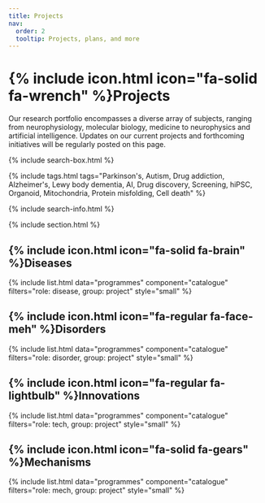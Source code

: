 ```yaml
---
title: Projects
nav:
  order: 2
  tooltip: Projects, plans, and more
---
```


# {% include icon.html icon="fa-solid fa-wrench" %}Projects

Our research portfolio encompasses a diverse array of subjects, ranging from neurophysiology, molecular biology, medicine to neurophysics and artificial intelligence. Updates on our current projects and forthcoming initiatives will be regularly posted on this page.

{% include search-box.html %}

{% include tags.html tags="Parkinson's, Autism, Drug addiction, Alzheimer's, Lewy body dementia, AI, Drug discovery, Screening, hiPSC, Organoid, Mitochondria, Protein misfolding, Cell death" %}

{% include search-info.html %}

{% include section.html %}

## {% include icon.html icon="fa-solid fa-brain" %}Diseases
{% include list.html data="programmes" component="catalogue" filters="role: disease, group: project" style="small" %}

## {% include icon.html icon="fa-regular fa-face-meh" %}Disorders
{% include list.html data="programmes" component="catalogue" filters="role: disorder, group: project" style="small" %}

## {% include icon.html icon="fa-regular fa-lightbulb" %}Innovations
{% include list.html data="programmes" component="catalogue" filters="role: tech, group: project" style="small" %}

## {% include icon.html icon="fa-solid fa-gears" %}Mechanisms
{% include list.html data="programmes" component="catalogue" filters="role: mech, group: project" style="small" %}
